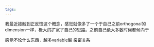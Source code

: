 ```yaml
---
tags:
---
```

我最近接触到正反馈这个概念，感觉就像多了一个于自己之前orthogonal的dimension一样，极大的扩宽了自己的思路。之前自己绝大多数时候都倾向于

感觉不论什么东西，越多variable越
亲密关系